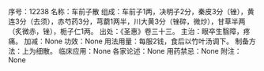 序号：12238
名称：车前子散
组成：车前子1两，决明子2分，秦皮3分（锉），黄连3分（去须），赤芍药3分，芎藭1两半，川大黄3分（锉碎，微炒），甘草半两（炙微赤，锉），栀子仁1两。
出处：《圣惠》卷三十三。
主治：眼卒生翳障，疼痛。
加减：None
功效：None
用法用量：每服2钱，食后以竹叶汤调下。
制备方法：上为细散。
临床应用：None
各家论述：None
用药禁忌：None
附注：None
